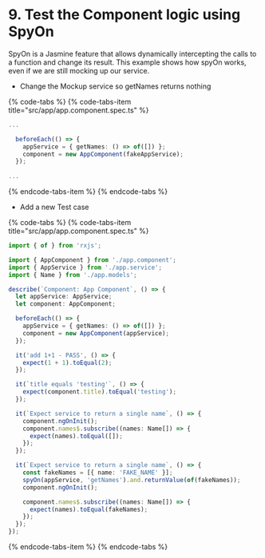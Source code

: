 # 9. Test the Component logic using SpyOn

SpyOn is a Jasmine feature that allows dynamically intercepting the calls to a function and change its result. This example shows how spyOn works, even if we are still mocking up our service.

* Change the Mockup service so getNames returns nothing

{% code-tabs %}
{% code-tabs-item title="src/app/app.component.spec.ts" %}
```typescript
...

  beforeEach(() => {
    appService = { getNames: () => of([]) };
    component = new AppComponent(fakeAppService);
  });
  
...
```
{% endcode-tabs-item %}
{% endcode-tabs %}

* Add a new Test case

{% code-tabs %}
{% code-tabs-item title="src/app/app.component.spec.ts" %}
```typescript
import { of } from 'rxjs';

import { AppComponent } from './app.component';
import { AppService } from './app.service';
import { Name } from './app.models';

describe(`Component: App Component`, () => {
  let appService: AppService;
  let component: AppComponent;

  beforeEach(() => {
    appService = { getNames: () => of([]) };
    component = new AppComponent(appService);
  });

  it('add 1+1 - PASS', () => {
    expect(1 + 1).toEqual(2);
  });

  it(`title equals 'testing'`, () => {
    expect(component.title).toEqual('testing');
  });

  it(`Expect service to return a single name`, () => {
    component.ngOnInit();
    component.names$.subscribe((names: Name[]) => {
      expect(names).toEqual([]);
    });
  });

  it(`Expect service to return a single name`, () => {
    const fakeNames = [{ name: 'FAKE_NAME' }];
    spyOn(appService, 'getNames').and.returnValue(of(fakeNames));
    component.ngOnInit();

    component.names$.subscribe((names: Name[]) => {
      expect(names).toEqual(fakeNames);
    });
  });
});

```
{% endcode-tabs-item %}
{% endcode-tabs %}


